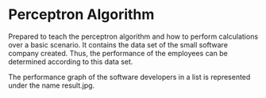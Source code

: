 # Perceptron Algorithm

Prepared to teach the perceptron algorithm and how to perform calculations over a basic scenario. It contains the data set of the small software company created. Thus, the performance of the employees can be determined according to this data set.

The performance graph of the software developers in a list is represented under the name result.jpg.
